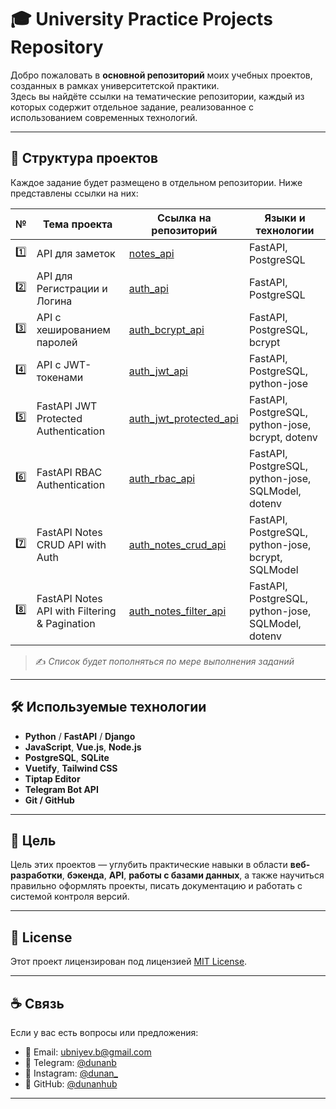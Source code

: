 # 🎓 University Practice Projects Repository

Добро пожаловать в **основной репозиторий** моих учебных проектов, созданных в рамках университетской практики.  
Здесь вы найдёте ссылки на тематические репозитории, каждый из которых содержит отдельное задание, реализованное с использованием современных технологий.

---

## 📂 Структура проектов

Каждое задание будет размещено в отдельном репозитории. Ниже представлены ссылки на них:

| №   | Тема проекта                      | Ссылка на репозиторий                               | Языки и технологии         |
|-----|-----------------------------------|-----------------------------------------------------|----------------------------|
| 1️⃣ | API для заметок                   | [notes_api](https://github.com/dunanhub/notes_api)  | FastAPI, PostgreSQL        |
| 2️⃣ | API для Регистрации и Логина      | [auth_api](https://github.com/dunanhub/auth_api)          | FastAPI, PostgreSQL        |
| 3️⃣ | API с хешированием паролей        | [auth_bcrypt_api](https://github.com/dunanhub/auth_bcrypt_api) | FastAPI, PostgreSQL, bcrypt |
| 4️⃣ | API с JWT-токенами                | [auth_jwt_api](https://github.com/dunanhub/JWT_Authentication.git)      | FastAPI, PostgreSQL, python-jose    |
| 5️⃣ | FastAPI JWT Protected Authentication| [auth_jwt_protected_api](https://github.com/dunanhub/auth_jwt_protected_api) | FastAPI, PostgreSQL, python-jose, bcrypt, dotenv |
| 6️⃣ | FastAPI RBAC Authentication              | [auth_rbac_api](https://github.com/dunanhub/auth_rbac_api)             | FastAPI, PostgreSQL, python-jose, SQLModel, dotenv   |
| 7️⃣ | FastAPI Notes CRUD API with Auth         | [auth_notes_crud_api](https://github.com/dunanhub/auth_notes_crud_api) | FastAPI, PostgreSQL, python-jose, bcrypt, SQLModel   |
| 8️⃣ | FastAPI Notes API with Filtering & Pagination | [auth_notes_filter_api](https://github.com/dunanhub/auth_notes_filter_api) | FastAPI, PostgreSQL, python-jose, SQLModel, dotenv        |

> ✍️ *Список будет пополняться по мере выполнения заданий*

---

## 🛠 Используемые технологии

- **Python** / **FastAPI** / **Django**
- **JavaScript**, **Vue.js**, **Node.js**
- **PostgreSQL**, **SQLite**
- **Vuetify**, **Tailwind CSS**
- **Tiptap Editor**
- **Telegram Bot API**
- **Git / GitHub**

---

## 🧠 Цель

Цель этих проектов — углубить практические навыки в области **веб-разработки**, **бэкенда**, **API**, **работы с базами данных**, а также научиться правильно оформлять проекты, писать документацию и работать с системой контроля версий.

---

## 📜 License

Этот проект лицензирован под лицензией [MIT License](LICENSE).

---

## ☕ Связь

Если у вас есть вопросы или предложения:
- 📧 Email: [ubniyev.b@gmail.com](mailto:ubniyev.b@gmail.com)
- 📱 Telegram: [@dunanb](https://t.me/dunanb)
- 📱 Instagram: [@dunan_](https://www.instagram.com/d.unan_/)
- 💼 GitHub: [@dunanhub](https://github.com/dunanhub)

---
